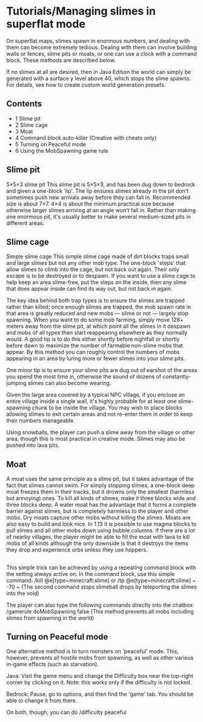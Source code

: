 # Tutorials/Managing slimes in superflat mode
On superflat maps, slimes spawn in enormous numbers, and dealing with them can become extremely tedious. Dealing with them can involve building walls or fences, slime pits or moats, or one can use a clock with a command block. These methods are described below.

If no slimes at all are desired, then in Java Edition the world can simply be generated with a surface y level above 40, which stops the slime spawns. For details, see how to create custom world generation presets.

## Contents
- 1 Slime pit
- 2 Slime cage
- 3 Moat
- 4 Command block auto-killer (Creative with cheats only)
- 5 Turning on Peaceful mode
- 6 Using the MobSpawning game rule

## Slime pit
5×5×3 slime pit
This slime pit is 5×5×3, and has been dug down to bedrock and given a one-block 'lip'. The lip ensures slimes already in the pit don't sometimes push new arrivals away before they can fall in. Recommended size is about 7×7. 4×4 is about the minimum practical size because otherwise larger slimes arriving at an angle won't fall in. Rather than making one enormous pit, it's usually better to make several medium-sized pits in different areas.

## Slime cage
Simple slime cage
This simple slime cage made of dirt blocks traps small and large slimes but not any other mob type. The one-block 'steps' that allow slimes to climb into the cage, but not back out again. Their only escape is to be destroyed or to despawn. If you want to use a slime cage to help keep an area slime-free, put the steps on the inside, then any slime that does appear inside can find its way out, but not back in again.

The key idea behind both trap types is to ensure the slimes are trapped rather than killed; once enough slimes are trapped, the mob spawn rate in that area is greatly reduced and new mobs — slime or not — largely stop spawning. When you want to do some mob farming, simply move 128+ meters away from the slime pit, at which point all the slimes in it despawn and mobs of all types then start reappearing elsewhere as they normally would. A good tip is to do this either shortly before nightfall or shortly before dawn to maximize the number of farmable non-slime mobs that appear. By this method you can roughly control the numbers of mobs appearing in an area by luring more or fewer slimes into your slime pits.

One minor tip is to ensure your slime pits are dug out of earshot of the areas you spend the most time in, otherwise the sound of dozens of constantly-jumping slimes can also become wearing.

Given the large area covered by a typical NPC village, if you enclose an entire village inside a single wall, it's highly probable for at least one slime-spawning chunk to be inside the village. You may wish to place blocks allowing slimes to exit certain areas and not re-enter them in order to keep their numbers manageable.

Using snowballs, the player can push a slime away from the village or other area, though this is most practical in creative mode. Slimes may also be pushed into lava pits.

## Moat
A moat uses the same principle as a slime pit, but it takes advantage of the fact that slimes cannot swim. For simply stopping slimes, a one-block deep moat freezes them in their tracks, but it drowns only the smallest (harmless but annoying) ones. To kill all kinds of slimes, make it three blocks wide and three blocks deep. A water moat has the advantage that it forms a complete barrier against slimes, but is completely harmless to the player and other mobs. Dry moats capture other mobs without killing the slimes. Moats are also easy to build and look nice. In 1.13 it is possible to use magma blocks to pull slimes and all other mobs down using bubble columns. If there are a lot of nearby villages, the player might be able to fill the moat with lava to kill mobs of all kinds although the only downside is that it destroys the items they drop and experience orbs unless they use hoppers.

## 
This simple trick can be achieved by using a repeating command block with the setting always active on. In the command block, use this simple command: /kill @e[type=minecraft:slime] or /tp @e[type=minecraft:slime] ~ -70 ~ (The second command stops slimeball drops by teleporting the slimes into the void)

The player can also type the following commands directly into the chatbox: /gamerule doMobSpawning false (This method prevents all mobs including slimes from spawning in the world)

## Turning on Peaceful mode
One alternative method is to turn monsters on 'peaceful' mode. This, however, prevents all hostile mobs from spawning, as well as other various in-game effects (such as starvation). 

Java: Visit the game menu and change the Difficulty box near the top-right corner by clicking on it. Note: this works only if the difficulty is not locked. 

Bedrock: Pause, go to options, and then find the 'game' tab. You should be able to change it from there. 

On both, though, you can do /difficulty peaceful

